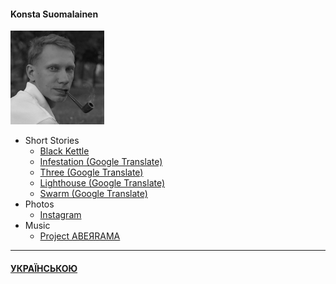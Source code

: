 #### Konsta Suomalainen

![Portrait](/img/portrait_s.png)

- Short Stories
  - [Black Kettle](/texts/blackk_e.md)
  - [Infestation (Google Translate)](http://translate.google.com/translate?js=n&sl=auto&tl=en&u=http://trailfarer.com/texts/infest.html)
  - [Three (Google Translate)](http://translate.google.com/translate?js=n&sl=auto&tl=en&u=http://trailfarer.com/texts/trinity.html)
  - [Lighthouse (Google Translate)](http://translate.google.com/translate?js=n&sl=auto&tl=en&u=http://trailfarer.com/texts/lighthouse.html)
  - [Swarm (Google Translate)](http://translate.google.com/translate?js=n&sl=auto&tl=en&u=http://trailfarer.com/texts/swarm.html)
- Photos
  - [Instagram](https://www.instagram.com/trailfarer/)
- Music
  - [Project ABEЯRAMA](https://www.youtube.com/@aberrama)

-----
  
#### [УКРАЇНСЬКОЮ](/index.md)
